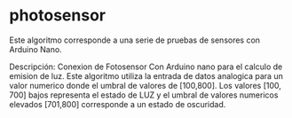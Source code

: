 # photosensor
Este algoritmo corresponde a una serie de pruebas de sensores con Arduino Nano. 

  Descripción: Conexion de Fotosensor Con Arduino nano
  para el calculo de emision de luz.
  Este algoritmo utiliza la entrada de datos analogica
  para un valor numerico donde el umbral de valores de [100,800].
  Los valores [100, 700] bajos representa el estado de LUZ y el umbral de
  valores numericos elevados [701,800] corresponde a un estado
  de oscuridad.

